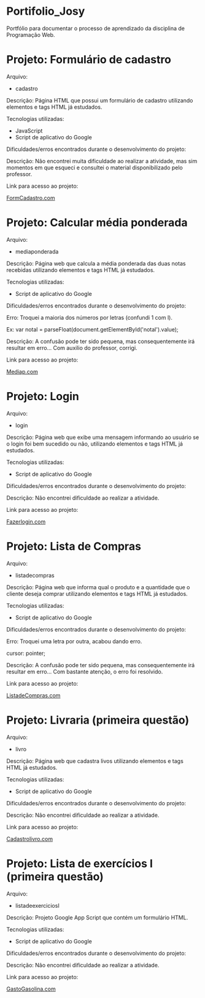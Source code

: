 # Portifolio_Josy
Portfólio para documentar o processo de  aprendizado da disciplina de Programação Web.
<h1> Projeto: Formulário de cadastro </h1>
Arquivo:

<ul>
  <li>  cadastro </li>
 </ul>
 
 Descrição: Página HTML que possui um formulário de cadastro utilizando elementos e tags HTML já estudados.
 
 Tecnologias utilizadas:
 <ul>
  <li> JavaScript </li>
  <li> Script de aplicativo do Google </li>
</ul>

Dificuldades/erros encontrados durante o desenvolvimento do projeto:

Descrição: Não encontrei muita dificuldade ao realizar a atividade, mas sim momentos em que esqueci e consultei o material disponibilizado pelo professor.

Link para acesso ao projeto:

<a href="https://script.google.com/macros/s/AKfycbze5HuHRmL3wBoA7tYpR3ETCN6VBcv60BeY6sk39JkfiQZJgymeG6M3MhvwSpP_RkFNzg/exec">FormCadastro.com</a>

<h1> Projeto: Calcular média ponderada </h1>
Arquivo:

<ul>
  <li>  mediaponderada </li>
 </ul>
 
 Descrição: Página web que calcula a média ponderada das duas notas recebidas utilizando elementos e tags HTML já estudados.
 
 Tecnologias utilizadas:
 <ul>
  <li> Script de aplicativo do Google </li>
</ul>

Dificuldades/erros encontrados durante o desenvolvimento do projeto:

Erro: Troquei a maioria dos números por letras (confundi 1 com l).

Ex: var notal = parseFloat(document.getElementById('notal').value);

Descrição: A confusão pode ter sido pequena, mas consequentemente irá resultar em erro... Com auxilio do professor, corrigi.

Link para acesso ao projeto:

<a href="https://script.google.com/macros/s/AKfycbwL25-Tp7r1Wu7BM44XSnV4Ocnnl3Nk26DMLeAQVCiuXyU4wbD3-EfV9V7yg8yDupwV/exec">Mediap.com</a>

<h1> Projeto: Login </h1>
Arquivo:

<ul>
  <li>  login </li>
 </ul>
 
 Descrição: Página web que exibe uma mensagem informando ao usuário se o login foi bem sucedido ou não, utilizando elementos e tags HTML já estudados.
 
 Tecnologias utilizadas:
 <ul>
  <li> Script de aplicativo do Google </li>
</ul>

Dificuldades/erros encontrados durante o desenvolvimento do projeto:

Descrição: Não encontrei dificuldade ao realizar a atividade.

Link para acesso ao projeto:

<a href="https://script.google.com/macros/s/AKfycbwOB6NJdluh4WMy91dLJWuaMO251hjESt2YtZxLgI4ePNI5hUd4uP6CangTUXDbx3jUpg/exec">Fazerlogin.com</a>

<h1> Projeto: Lista de Compras </h1>
Arquivo:

<ul>
  <li>  listadecompras </li>
 </ul>
 
 Descrição: Página web que informa qual o produto e a quantidade que o cliente deseja comprar utilizando elementos e tags HTML já estudados.
 
 Tecnologias utilizadas:
 <ul>
  <li> Script de aplicativo do Google </li>
</ul>

Dificuldades/erros encontrados durante o desenvolvimento do projeto:

Erro: Troquei uma letra por outra, acabou dando erro.

cursor: pointer;

Descrição: A confusão pode ter sido pequena, mas consequentemente irá resultar em erro... Com bastante atenção, o erro foi resolvido.

Link para acesso ao projeto:

<a href="https://script.google.com/macros/s/AKfycbwTIXGHdJSKrGVPUgL2_njggllg3vxneOWgdJOIkQNEu7mH8bAsFwsjoB1y_zu_E0Cejw/exec">ListadeCompras.com</a>

<h1> Projeto: Livraria (primeira questão) </h1>
Arquivo:

<ul>
  <li>  livro </li>
 </ul>
 
 Descrição: Página web que cadastra livos utilizando elementos e tags HTML já estudados.
 
 Tecnologias utilizadas:
 <ul>
  <li> Script de aplicativo do Google </li>
</ul>

Dificuldades/erros encontrados durante o desenvolvimento do projeto:

Descrição: Não encontrei dificuldade ao realizar a atividade.

Link para acesso ao projeto:

<a href="https://script.google.com/macros/s/AKfycbzR0eZc9nL5Ah_6cHqXmn-7tuObqAd2oY4f6W-ceLpF4uX7vs-Ira8mQ1FtIY3_qkEK/exec">Cadastrolivro.com</a>

<h1> Projeto: Lista de exercícios I (primeira questão) </h1>
Arquivo:

<ul>
  <li>  listadeexerciciosI </li>
 </ul>
 
 Descrição: Projeto Google App Script que contém um formulário HTML.
 
 Tecnologias utilizadas:
 <ul>
  <li> Script de aplicativo do Google </li>
</ul>

Dificuldades/erros encontrados durante o desenvolvimento do projeto:

Descrição: Não encontrei dificuldade ao realizar a atividade.

Link para acesso ao projeto:

<a href="https://script.google.com/macros/s/AKfycbxlTlvlTKvWl4UgEJ1pwcJ5J79dqb-FZCv3Kz2jM--5q3fjsNXp2Md-qbN_tUMRJ9Bw/exec">GastoGasolina.com</a>

